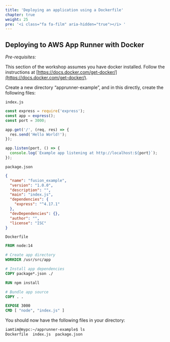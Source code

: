 ```yaml
---
title: 'Deploying an application using a Dockerfile'
chapter: true
weight: 25
pre: '<i class="fa fa-film" aria-hidden="true"></i> '
---
```


## Deploying to AWS App Runner with Docker

_Pre-requisites:_

This section of the workshop assumes you have docker installed. Follow the instructions at [https://docs.docker.com/get-docker/](https://docs.docker.com/get-docker/).

Create a new directory “apprunner-example”, and in this directly, create the following files:

`index.js`

```javascript
const express = require('express');
const app = express();
const port = 3000;

app.get('/', (req, res) => {
  res.send('Hello World!');
});

app.listen(port, () => {
  console.log(`Example app listening at http://localhost:${port}`);
});
```

`package.json`

```json
{
  "name": "fusion_example",
  "version": "1.0.0",
  "description": "",
  "main": "index.js",
  "dependencies": {
    "express": "^4.17.1"
  },
  "devDependencies": {},
  "author": "",
  "license": "ISC"
}
```

`Dockerfile`

```dockerfile
FROM node:14

# Create app directory
WORKDIR /usr/src/app

# Install app dependencies
COPY package*.json ./

RUN npm install

# Bundle app source
COPY . .

EXPOSE 3000
CMD [ "node", "index.js" ]
```

You should now have the following files in your directory:

```bash
iamtim@mypc:~/apprunner-example$ ls
Dockerfile  index.js  package.json
```

